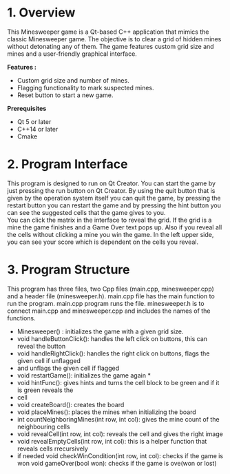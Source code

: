 #  1. Overview 
This Minesweeper game is a Qt-based C++ application that mimics the classic Minesweeper 
game. The objective is to clear a grid of hidden mines without detonating any of them. The game 
features custom grid size and mines and a user-friendly graphical interface. 

**Features :**
* Custom grid size and number of mines. 
* Flagging functionality to mark suspected mines. 
* Reset button to start a new game. 

**Prerequisites**
* Qt 5 or later 
* C++14 or later 
* Cmake 

# 2. Program Interface  
This program is designed to run on Qt Creator. You can start the game by just pressing 
the run button on Qt Creator. By using the quit button that is given by the operation system itself 
you can quit the game, by pressing the restart button you can restart the game and by pressing the 
hint button you can see the suggested cells that the game gives to you.  
You can click the matrix in the interface to reveal the grid. If the grid is a mine the game 
finishes and a Game Over text pops up. Also if you reveal all the cells without clicking a mine 
you win the game. In the left upper side, you can see your score which is dependent on the cells you 
reveal. 

# 3. Program Structure  
This program has three files, two Cpp files (main.cpp, minesweeper.cpp) and a header file 
(minesweeper.h). main.cpp file has the main function to run the program. main.cpp program runs 
the file. minesweeper.h is to connect main.cpp and minesweeper.cpp and includes the names of 
the functions.  

* Minesweeper() : initializes the game with a given grid size. 
* void handleButtonClick(): handles the left click on buttons, this can reveal the button 
* void handleRightClick(): handles the right click on buttons, flags the given cell if unflagged 
* and unflags the given cell if flagged 
* void restartGame(): initializes the game again *
* void hintFunc(): gives hints and turns the cell block to be green and if it is green reveals the 
* cell 
* void createBoard(): creates the board 
* void placeMines(): places the mines when initializing the board 
* int countNeighboringMines(int row, int col): gives the mine count of the neighbouring cells 
* void revealCell(int row, int col): reveals the cell and gives the right image 
* void revealEmptyCells(int row, int col): this is a helper function that reveals cells rrecursively 
* if needed 
void checkWinCondition(int row, int col): checks if the game is won 
void gameOver(bool won): checks if the game is ove(won or lost) 
